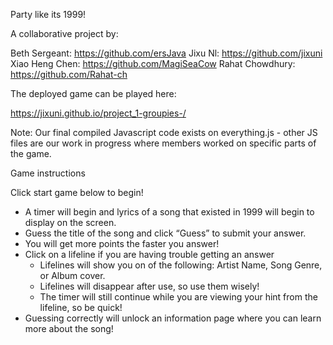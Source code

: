Party like its 1999! 

A collaborative project by:

Beth Sergeant: https://github.com/ersJava
Jixu Nl: https://github.com/jixuni
Xiao Heng Chen: https://github.com/MagiSeaCow
Rahat Chowdhury: https://github.com/Rahat-ch

The deployed game can be played here:

https://jixuni.github.io/project_1-groupies-/

Note: Our final compiled Javascript code exists on everything.js - other JS files are our work in progress where members worked on specific parts of the game.

Game instructions

Click start game below to begin!

- A timer will begin and lyrics of a song that existed in 1999 will begin to display on the screen.
- Guess the title of the song and click “Guess” to submit your answer.
- You will get more points the faster you answer! 
- Click on a lifeline if you are having trouble getting an answer
    - Lifelines will show you on of the following: Artist Name, Song Genre, or Album cover. 
    - Lifelines will disappear after use, so use them wisely!
    - The timer will still continue while you are viewing your hint from the lifeline, so be quick! 
- Guessing correctly will unlock an information page where you can learn more about the song! 
